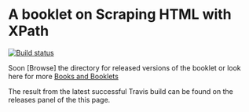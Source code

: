 # A booklet on Scraping HTML with XPath



[travis]: https://travis-ci.org/SquareBracketAssociates/Booklet-Scraping
[badge]: https://travis-ci.org/SquareBracketAssociates/Booklet-Scraping.svg?branch=master

[![Build status][badge]][travis]
 
Soon [Browse] the directory for released versions of the booklet or
look here for more [Books and Booklets](http://files.pharo.org/books/)

The result from the latest successful Travis build can be found on the releases panel of the this page. 